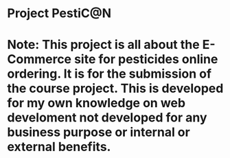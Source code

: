 # Project PestiC@N

# Note: This project is all about the E-Commerce site for pesticides online ordering. It is for the submission of the course project. This is developed for my own knowledge on web develoment not developed for any business purpose or internal or external benefits.
